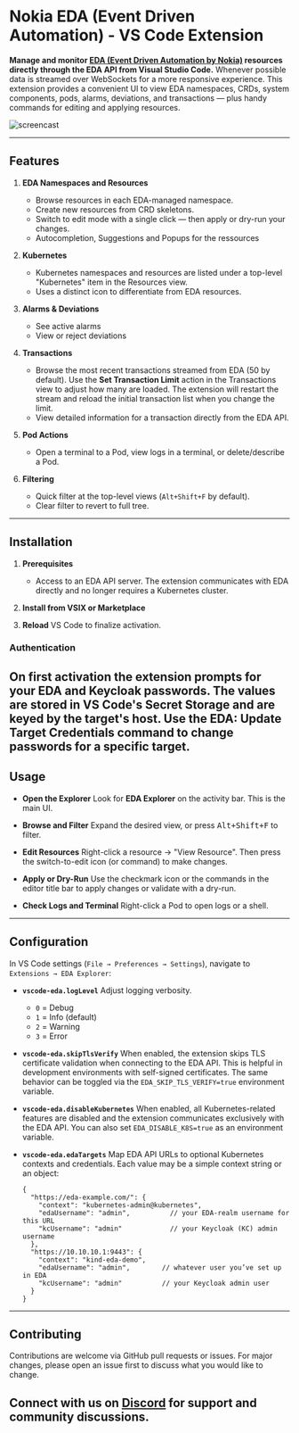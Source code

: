 # Nokia EDA (Event Driven Automation) - VS Code Extension

**Manage and monitor [EDA (Event Driven Automation by Nokia)](https://docs.eda.dev/) resources directly through the EDA API from Visual Studio Code.** Whenever possible data is streamed over WebSockets for a more responsive experience. This extension provides a convenient UI to view EDA namespaces, CRDs, system components, pods, alarms, deviations, and transactions — plus handy commands for editing and applying resources.

![screencast](https://raw.githubusercontent.com/eda-labs/vscode-eda/refs/heads/main/resources/eda-vscode.png)

---

## Features

1. **EDA Namespaces and Resources**
   - Browse resources in each EDA-managed namespace.
   - Create new resources from CRD skeletons.
   - Switch to edit mode with a single click — then apply or dry-run your changes.
   - Autocompletion, Suggestions and Popups for the ressources
2. **Kubernetes**
   - Kubernetes namespaces and resources are listed under a top-level "Kubernetes" item in the Resources view.
   - Uses a distinct icon to differentiate from EDA resources.

3. **Alarms & Deviations**
   - See active alarms
   - View or reject deviations

4. **Transactions**
   - Browse the most recent transactions streamed from EDA (50 by default).
     Use the **Set Transaction Limit** action in the Transactions view to adjust
     how many are loaded. The extension will restart the stream and reload the
     initial transaction list when you change the limit.
   - View detailed information for a transaction directly from the EDA API.

5. **Pod Actions**
   - Open a terminal to a Pod, view logs in a terminal, or delete/describe a Pod.

6. **Filtering**
   - Quick filter at the top-level views (`Alt+Shift+F` by default).
   - Clear filter to revert to full tree.


---


## Installation

1. **Prerequisites**
   - Access to an EDA API server. The extension communicates with EDA directly and no longer requires a Kubernetes cluster.

2. **Install from VSIX or Marketplace**

3. **Reload** VS Code to finalize activation.

### Authentication

On first activation the extension prompts for your EDA and Keycloak passwords.
The values are stored in VS Code's Secret Storage and are keyed by the target's host. Use the **EDA: Update Target Credentials** command to change passwords for a specific target.
---

## Usage

- **Open the Explorer**
  Look for **EDA Explorer** on the activity bar. This is the main UI.

- **Browse and Filter**
  Expand the desired view, or press <kbd>Alt+Shift+F</kbd> to filter.

- **Edit Resources**
  Right-click a resource → "View Resource". Then press the switch-to-edit icon (or command) to make changes.

- **Apply or Dry-Run**
  Use the checkmark icon or the commands in the editor title bar to apply changes or validate with a dry-run.

- **Check Logs and Terminal**
  Right-click a Pod to open logs or a shell.

---

## Configuration

In VS Code settings (`File → Preferences → Settings`), navigate to `Extensions → EDA Explorer`:

- **`vscode-eda.logLevel`**
  Adjust logging verbosity.
  - `0` = Debug
  - `1` = Info (default)
  - `2` = Warning
  - `3` = Error
- **`vscode-eda.skipTlsVerify`**
  When enabled, the extension skips TLS certificate validation when connecting to the EDA API. This is helpful in development environments with self-signed certificates. The same behavior can be toggled via the `EDA_SKIP_TLS_VERIFY=true` environment variable.
- **`vscode-eda.disableKubernetes`**
  When enabled, all Kubernetes-related features are disabled and the extension communicates exclusively with the EDA API. You can also set `EDA_DISABLE_K8S=true` as an environment variable.
- **`vscode-eda.edaTargets`**
  Map EDA API URLs to optional Kubernetes contexts and credentials. Each value may be a simple context string or an object:

  ```jsonc
  {
    "https://eda-example.com/": {
      "context": "kubernetes-admin@kubernetes",
      "edaUsername": "admin",          // your EDA-realm username for this URL
      "kcUsername": "admin"            // your Keycloak (KC) admin username
    },
    "https://10.10.10.1:9443": {
      "context": "kind-eda-demo",
      "edaUsername": "admin",        // whatever user you’ve set up in EDA
      "kcUsername": "admin"          // your Keycloak admin user
    }
  }
  ```

---

## Contributing

Contributions are welcome via GitHub pull requests or issues. For major changes, please open an issue first to discuss what you would like to change.

Connect with us on [Discord](https://eda.dev/discord) for support and community discussions.
---
